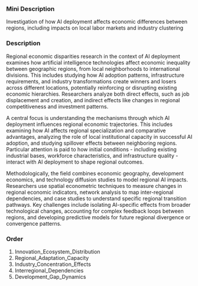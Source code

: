 ### Mini Description

Investigation of how AI deployment affects economic differences between regions, including impacts on local labor markets and industry clustering

### Description

Regional economic disparities research in the context of AI deployment examines how artificial intelligence technologies affect economic inequality between geographic regions, from local neighborhoods to international divisions. This includes studying how AI adoption patterns, infrastructure requirements, and industry transformations create winners and losers across different locations, potentially reinforcing or disrupting existing economic hierarchies. Researchers analyze both direct effects, such as job displacement and creation, and indirect effects like changes in regional competitiveness and investment patterns.

A central focus is understanding the mechanisms through which AI deployment influences regional economic trajectories. This includes examining how AI affects regional specialization and comparative advantages, analyzing the role of local institutional capacity in successful AI adoption, and studying spillover effects between neighboring regions. Particular attention is paid to how initial conditions - including existing industrial bases, workforce characteristics, and infrastructure quality - interact with AI deployment to shape regional outcomes.

Methodologically, the field combines economic geography, development economics, and technology diffusion studies to model regional AI impacts. Researchers use spatial econometric techniques to measure changes in regional economic indicators, network analysis to map inter-regional dependencies, and case studies to understand specific regional transition pathways. Key challenges include isolating AI-specific effects from broader technological changes, accounting for complex feedback loops between regions, and developing predictive models for future regional divergence or convergence patterns.

### Order

1. Innovation_Ecosystem_Distribution
2. Regional_Adaptation_Capacity
3. Industry_Concentration_Effects
4. Interregional_Dependencies
5. Development_Gap_Dynamics
